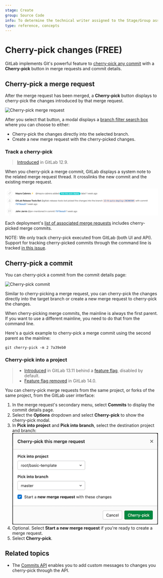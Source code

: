 ```yaml
---
stage: Create
group: Source Code
info: To determine the technical writer assigned to the Stage/Group associated with this page, see https://about.gitlab.com/handbook/engineering/ux/technical-writing/#assignments
type: reference, concepts
---
```


# Cherry-pick changes **(FREE)**

GitLab implements Git's powerful feature to
[cherry-pick any commit](https://git-scm.com/docs/git-cherry-pick "Git cherry-pick documentation")
with a **Cherry-pick** button in merge requests and commit details.

## Cherry-pick a merge request

After the merge request has been merged, a **Cherry-pick** button displays
to cherry-pick the changes introduced by that merge request.

![Cherry-pick merge request](img/cherry_pick_changes_mr.png)

After you select that button, a modal displays a
[branch filter search box](../repository/branches/index.md#branch-filter-search-box)
where you can choose to either:

- Cherry-pick the changes directly into the selected branch.
- Create a new merge request with the cherry-picked changes.

### Track a cherry-pick

> [Introduced](https://gitlab.com/groups/gitlab-org/-/epics/2675) in GitLab 12.9.

When you cherry-pick a merge commit, GitLab displays a system note to the related merge
request thread. It crosslinks the new commit and the existing merge request.

![Cherry-pick tracking in merge request timeline](img/cherry_pick_mr_timeline_v12_9.png)

Each deployment's [list of associated merge requests](../../../api/deployments.md#list-of-merge-requests-associated-with-a-deployment) includes cherry-picked merge commits.

NOTE:
We only track cherry-pick executed from GitLab (both UI and API). Support for tracking cherry-picked commits through the command line
is tracked [in this issue](https://gitlab.com/gitlab-org/gitlab/-/issues/202215).

## Cherry-pick a commit

You can cherry-pick a commit from the commit details page:

![Cherry-pick commit](img/cherry_pick_changes_commit.png)

Similar to cherry-picking a merge request, you can cherry-pick the changes
directly into the target branch or create a new merge request to cherry-pick the
changes.

When cherry-picking merge commits, the mainline is always the
first parent. If you want to use a different mainline, you need to do that
from the command line.

Here's a quick example to cherry-pick a merge commit using the second parent as the
mainline:

```shell
git cherry-pick -m 2 7a39eb0
```

### Cherry-pick into a project

> - [Introduced](https://gitlab.com/gitlab-org/gitlab/-/issues/21268) in GitLab 13.11 behind a [feature flag](../../feature_flags.md), disabled by default.
> - [Feature flag removed](https://gitlab.com/gitlab-org/gitlab/-/issues/324154) in GitLab 14.0.

You can cherry-pick merge requests from the same project, or forks of the same
project, from the GitLab user interface:

1. In the merge request's secondary menu, select **Commits** to display the commit details page.
1. Select the **Options** dropdown and select **Cherry-pick** to show the cherry-pick modal.
1. In **Pick into project** and **Pick into branch**, select the destination project and branch:
   ![Cherry-pick commit](img/cherry_pick_into_project_v13_11.png)
1. Optional. Select **Start a new merge request** if you're ready to create a merge request.
1. Select **Cherry-pick**.

## Related topics

- The [Commits API](../../../api/commits.md) enables you to add custom messages
  to changes you cherry-pick through the API.

<!-- ## Troubleshooting

Include any troubleshooting steps that you can foresee. If you know beforehand what issues
one might have when setting this up, or when something is changed, or on upgrading, it's
important to describe those, too. Think of things that may go wrong and include them here.
This is important to minimize requests for support, and to avoid doc comments with
questions that you know someone might ask.

Each scenario can be a third-level heading, e.g. `### Getting error message X`.
If you have none to add when creating a doc, leave this section in place
but commented out to help encourage others to add to it in the future. -->

